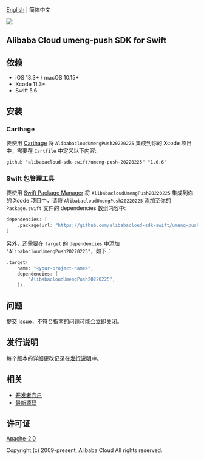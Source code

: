 [English](README.md) | 简体中文

![](https://aliyunsdk-pages.alicdn.com/icons/AlibabaCloud.svg)

## Alibaba Cloud umeng-push SDK for Swift

## 依赖

- iOS 13.3+ / macOS 10.15+
- Xcode 11.3+
- Swift 5.6

## 安装

### Carthage

要使用 [Carthage](https://github.com/Carthage/Carthage) 将 `AlibabacloudUmengPush20220225` 集成到你的 Xcode 项目中，需要在 `Cartfile` 中定义以下内容:

```ogdl
github "alibabacloud-sdk-swift/umeng-push-20220225" "1.0.6"
```

### Swift 包管理工具

要使用 [Swift Package Manager](https://swift.org/package-manager/) 将 `AlibabacloudUmengPush20220225` 集成到你的 Xcode 项目中，请将 `AlibabacloudUmengPush20220225` 添加至你的 `Package.swift` 文件的 dependencies 数组内容中:

```swift
dependencies: [
    .package(url: "https://github.com/alibabacloud-sdk-swift/umeng-push-20220225.git", from: "1.0.6")
]
```

另外，还需要在 `target` 的 `dependencies` 中添加 `"AlibabacloudUmengPush20220225"`，如下：

```swift
.target(
    name: "<your-project-name>",
    dependencies: [
        "AlibabacloudUmengPush20220225",
    ]),
```

## 问题

[提交 Issue](https://github.com/alibabacloud-sdk-swift/umeng-push-20220225/issues/new)，不符合指南的问题可能会立即关闭。

## 发行说明

每个版本的详细更改记录在[发行说明](./ChangeLog.txt)中。

## 相关

* [开发者门户](https://next.api.aliyun.com/home)
* [最新源码](https://github.com/alibabacloud-sdk-swift/umeng-push-20220225)

## 许可证

[Apache-2.0](http://www.apache.org/licenses/LICENSE-2.0)

Copyright (c) 2009-present, Alibaba Cloud All rights reserved.
